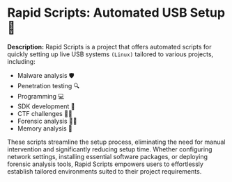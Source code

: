# Rapid Scripts: Automated USB Setup 🚀

**Description:**
Rapid Scripts is a project that offers automated scripts for quickly setting up live USB systems `(Linux)` tailored to various projects, including:

- Malware analysis 🛡️
- Penetration testing 🔍
- Programming 💻
- SDK development 🧰
- CTF challenges 🏴‍☠️
- Forensic analysis 🕵️‍♂️
- Memory analysis 🧠

These scripts streamline the setup process, eliminating the need for manual intervention and significantly reducing setup time. Whether configuring network settings, installing essential software packages, or deploying forensic analysis tools, Rapid Scripts empowers users to effortlessly establish tailored environments suited to their project requirements.
